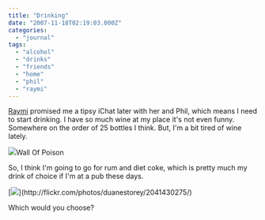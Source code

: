 ```yaml
---
title: "Drinking"
date: "2007-11-18T02:19:03.000Z"
categories: 
  - "journal"
tags: 
  - "alcohol"
  - "drinks"
  - "friends"
  - "home"
  - "phil"
  - "raymi"
---
```


[Raymi](http://raymitheminx.blogspot.com) promised me a tipsy iChat later with her and Phil, which means I need to start drinking. I have so much wine at my place it's not even funny. Somewhere on the order of 25 bottles I think. But, I'm a bit tired of wine lately.

 [![](http://farm3.static.flickr.com/2226/2041450597_92c94cf4b8.jpg?v=0)](http://flickr.com/photos/duanestorey/2041450597/)Wall Of Poison

So, I think I'm going to go for rum and diet coke, which is pretty much my drink of choice if I'm at a pub these days.

[![](http://farm3.static.flickr.com/2126/2041430275_637b0d467c.jpg?v=0")](http://flickr.com/photos/duanestorey/2041430275/)

Which would you choose?
